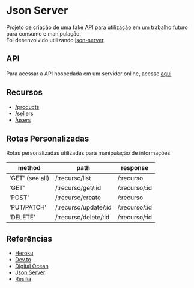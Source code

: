 # Json Server
Projeto de criação de uma fake API para utilização em um trabalho futuro para consumo e manipulação.   
Foi desenvolvido utilizando [json-server](https://www.npmjs.com/package/json-server)

## API
Para acessar a API hospedada em um servidor online, acesse [aqui](https://fake-server-company.herokuapp.com/)

## Recursos
- [/products](https://fake-server-company.herokuapp.com/products)
- [/sellers](https://fake-server-company.herokuapp.com/sellers)
- [/users](https://fake-server-company.herokuapp.com/users)

## Rotas Personalizadas
Rotas personalizadas utilizadas para manipulação de informações

method         | path                 | response
---------------|----------------------|---------------
'GET' (see all)| /:recurso/list       | /:recurso
'GET'          | /:recurso/get/:id	  | /:recurso/:id
'POST'         | /:recurso/create     | /:recurso
'PUT/PATCH'    | /:recurso/update/:id | /:recurso/:id
'DELETE'       | /:recurso/delete/:id | /:recurso/:id

## Referências
- [Heroku](https://www.heroku.com/)
- [Dev.to](https://dev.to/youssefzidan/deploying-fake-back-end-server-database-using-json-server-github-and-heroku-1lm4#:~:text=%20Deploying%20Fake%20Back-End%20Server%20%26%20DataBase%20Using,3%20Creating%20the%20server%0ACreate%20account%20on...%20More%20)
- [Digital Ocean](https://www.digitalocean.com/community/tutorials/json-server)
- [Json Server](https://github.com/typicode/json-server)
- [Resilia](https://www.resilia.com.br/)